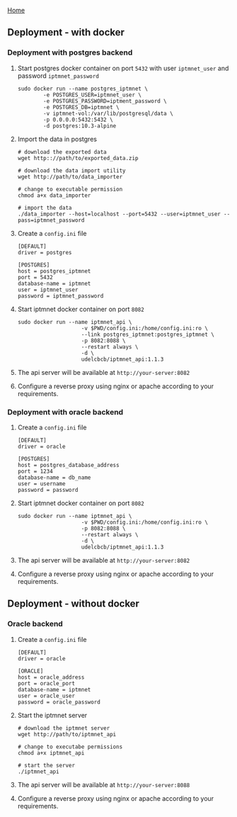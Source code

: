 [Home](/README.md) 


## Deployment - with docker

### Deployment with postgres backend

1. Start postgres docker container on port `5432` with user `iptmnet_user` and password `iptmnet_password`

	```
	sudo docker run --name postgres_iptmnet \
			-e POSTGRES_USER=iptmnet_user \
			-e POSTGRES_PASSWORD=iptment_password \
			-e POSTGRES_DB=iptmnet \
			-v iptmnet-vol:/var/lib/postgresql/data \
			-p 0.0.0.0:5432:5432 \
			-d postgres:10.3-alpine
	```

2. Import the data in postgres

	```
	# download the exported data
	wget http:://path/to/exported_data.zip

	# download the data import utility
	wget http://path/to/data_importer

	# change to executable permission
	chmod a+x data_importer

	# import the data
	./data_importer --host=localhost --port=5432 --user=iptmnet_user --pass=iptmnet_password 

	```

3. Create a `config.ini` file

	```
	[DEFAULT]
	driver = postgres

	[POSTGRES]
	host = postgres_iptmnet
	port = 5432
	database-name = iptmnet
	user = iptmnet_user
	password = iptmnet_password
	```

4. Start iptmnet docker container on port `8082`

	```
	sudo docker run --name iptmnet_api \
						-v $PWD/config.ini:/home/config.ini:ro \
						--link postgres_iptmnet:postgres_iptmnet \
						-p 8082:8088 \
						--restart always \
						-d \
						udelcbcb/iptmnet_api:1.1.3
	```

5. The api server will be available at `http://your-server:8082`

6. Configure a reverse proxy using nginx or apache according to your requirements.

### Deployment with oracle backend
1. Create a `config.ini` file

	```
	[DEFAULT]
	driver = oracle

	[POSTGRES]
	host = postgres_database_address
	port = 1234
	database-name = db_name
	user = username
	password = password
	```

2. Start iptmnet docker container on port `8082`

	```
	sudo docker run --name iptmnet_api \
						-v $PWD/config.ini:/home/config.ini:ro \
						-p 8082:8088 \
						--restart always \
						-d \
						udelcbcb/iptmnet_api:1.1.3
	```

3. The api server will be available at `http://your-server:8082`

4. Configure a reverse proxy using nginx or apache according to your requirements.

## Deployment - without docker

### Oracle backend
1. Create a `config.ini` file

	```
	[DEFAULT]
	driver = oracle

	[ORACLE]
	host = oracle_address
	port = oracle_port
	database-name = iptmnet
	user = oracle_user
	password = oracle_password
	```

2. Start the iptmnet server

	```
	# download the iptmnet server
	wget http://path/to/iptmnet_api

	# change to executabe permissions
	chmod a+x iptmnet_api

	# start the server
	./iptmnet_api
	```

3. The api server will be available at `http://your-server:8088`

4. Configure a reverse proxy using nginx or apache according to your requirements.